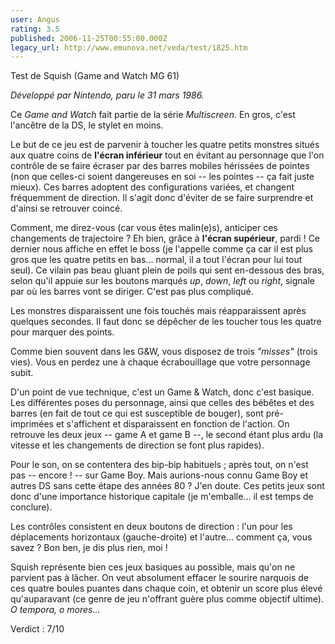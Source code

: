 ```yaml
---
user: Angus
rating: 3.5
published: 2006-11-25T00:55:00.000Z
legacy_url: http://www.emunova.net/veda/test/1825.htm
---
```

Test de Squish (Game and Watch MG 61)  

  

_Développé par Nintendo, paru le 31 mars 1986\._  

  

Ce _Game and Watch_ fait partie de la série _Multiscreen_. En gros, c'est l'ancêtre de la DS, le stylet en moins.  

  

Le but de ce jeu est de parvenir à toucher les quatre petits monstres situés aux quatre coins de **l'écran inférieur** tout en évitant au personnage que l'on contrôle de se faire écraser par des barres mobiles hérissées de pointes (non que celles-ci soient dangereuses en soi -- les pointes -- ça fait juste mieux). Ces barres adoptent des configurations variées, et changent fréquemment de direction. Il s'agit donc d'éviter de se faire surprendre et d'ainsi se retrouver coincé.  

  

Comment, me direz-vous (car vous êtes malin(e)s), anticiper ces changements de trajectoire ? Eh bien, grâce à **l'écran supérieur**, pardi ! Ce dernier nous affiche en effet le boss (je l'appelle comme ça car il est plus gros que les quatre petits en bas... normal, il a tout l'écran pour lui tout seul). Ce vilain pas beau gluant plein de poils qui sent en-dessous des bras, selon qu'il appuie sur les boutons marqués _up_, _down_, _left_ ou _right_, signale par où les barres vont se diriger. C'est pas plus compliqué.  

  

Les monstres disparaissent une fois touchés mais réapparaissent après quelques secondes. Il faut donc se dépêcher de les toucher tous les quatre pour marquer des points.  

Comme bien souvent dans les G&W, vous disposez de trois _"misses"_ (trois vies). Vous en perdez une à chaque écrabouillage que votre personnage subit.  

  

D'un point de vue technique, c'est un Game & Watch, donc c'est basique. Les différentes poses du personnage, ainsi que celles des bébêtes et des barres (en fait de tout ce qui est susceptible de bouger), sont pré-imprimées et s'affichent et disparaissent en fonction de l'action. On retrouve les deux jeux -- game A et game B --, le second étant plus ardu (la vitesse et les changements de direction se font plus rapides).  

Pour le son, on se contentera des bip-bip habituels ; après tout, on n'est pas -- encore ! -- sur Game Boy. Mais aurions-nous connu Game Boy et autres DS sans cette étape des années 80 ? J'en doute. Ces petits jeux sont donc d'une importance historique capitale (je m'emballe... il est temps de conclure).  

Les contrôles consistent en deux boutons de direction : l'un pour les déplacements horizontaux (gauche-droite) et l'autre... comment ça, vous savez ? Bon ben, je dis plus rien, moi !  

  

Squish représente bien ces jeux basiques au possible, mais qu'on ne parvient pas à lâcher. On veut absolument effacer le sourire narquois de ces quatre boules puantes dans chaque coin, et obtenir un score plus élevé qu'auparavant (ce genre de jeu n'offrant guère plus comme objectif ultime). _O tempora, o mores..._  

  

Verdict : 7/10